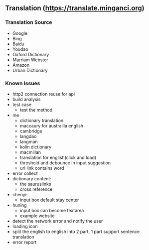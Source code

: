 ## Translation (https://translate.minganci.org)

### Translation Source

  - Google
  - Bing
  - Baidu
  - Youdao
  - Oxford Dictionary
  - Marriam Webster
  - Amazon
  - Urban Dictionary

### Known Issues

  - http2 connection reuse for api
  - build analysis
  - test case
      - test the method
  - me
      - dictionary translation
      - maccaury for austrailia english
      - cambridge
      - langdao
      - langman
      - kolin dictionary
      - macmillan
      - translation for english(click and load)
      - threshold and debounce in input suggestion
      - url link contains word
  - error collect
  - dictionary content:
      - the sauruslinks
      - cross reference
  - chenyi:
      - input box default stay center
  - huning
      - input box can become textarea
      - example website
  - detect the network error and notify the user
  - loading icon
  - split the english to english into 2 part, 1 part support sentence translation
  - error report
